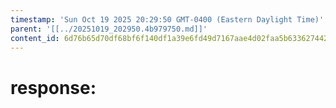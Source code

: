 ```yaml
---
timestamp: 'Sun Oct 19 2025 20:29:50 GMT-0400 (Eastern Daylight Time)'
parent: '[[../20251019_202950.4b979750.md]]'
content_id: 6d76b65d70df68bf6f140df1a39e6fd49d7167aae4d02faa5b63362744266256
---
```


# response:
